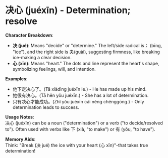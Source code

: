 # **决心 (juéxīn) - Determination; resolve**

**Character Breakdown**:  
- **决 (jué)**: Means "decide" or "determine." The left/side radical is 冫(bīng, "ice"), and the right side is 夬(guài), suggesting firmness, like breaking ice-making a clear decision.  
- **心 (xīn)**: Means "heart." The dots and line represent the heart's shape, symbolizing feelings, will, and intention.

**Examples**:  
- 他下定决心了。(Tā xiàdìng juéxīn le.) - He has made up his mind.  
- 她很有决心。(Tā hěn yǒu juéxīn.) - She has a lot of determination.  
- 只有决心才能成功。(Zhǐ yǒu juéxīn cái néng chénggōng.) - Only determination leads to success.

**Usage Notes**:  
决心 (juéxīn) can be a noun ("determination") or a verb ("to decide/resolved to"). Often used with verbs like 下 (xià, "to make") or 有 (yǒu, "to have").

**Memory Aids**:  
Think: "Break (决 jué) the ice with your heart (心 xīn)"-that takes true determination!